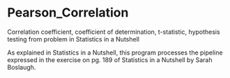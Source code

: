 # Pearson_Correlation
Correlation coefficient, coefficient of determination, t-statistic, hypothesis testing from problem in Statistics in a Nutshell

As explained in Statistics in a Nutshell, this program processes the pipeline expressed in the exercise on pg. 189 of Statistics in a Nutshell by Sarah Boslaugh.
